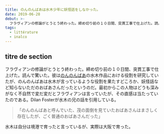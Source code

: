 ```yaml
---
title: のんのんばあは水木少年に妖怪話をしなかった。
date: 2019-06-28
debut: >-
  フラヴィアンの修論がとうとう終わった。締め切り前の１０日間、突貫工事で仕上げた。読んで驚いた。彼はのんのんばあの水木作品における役割を研究していたが、のんのんばあは水木が言っているような役割を果たすどころか、妖怪話など知らないただのおばあさんだったというのだ。最初からこの人物はどうも深みがなく不自然で変だ変だとフラヴィアンは言っていたが、その直感は当たっていたのである。
tags:
  - littérature
  - inalco
---
```

## titre de section

フラヴィアンの修論がとうとう終わった。締め切り前の１０日間、突貫工事で仕上げた。読んで驚いた。彼は[のんのんばあ](https://ja.wikipedia.org/wiki/のんのんばあ)の水木作品における役割を研究していたが、のんのんばあは水木が言っているような役割を果たすどころか、妖怪話など知らないただのおばあさんだったというのだ。最初からこの人物はどうも深みがなく不自然で変だ変だとフラヴィアンは言っていたが、その直感は当たっていたのである。Dilan Fosterが水木の兄の話を引用している。

> 「のんのんばあと呼んでいた、茂の面倒を見ていたおばあさんはまさしく存在したが、ごく普通のおばあさんだった」

水木は自分は境港で育ったと言っているが、実際は大阪で育った。
